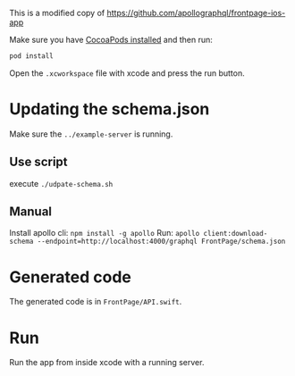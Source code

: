 
This is a modified copy of https://github.com/apollographql/frontpage-ios-app 

Make sure you have [CocoaPods installed](https://guides.cocoapods.org/using/getting-started.html) and then run:

```sh
pod install
```
Open the `.xcworkspace` file with xcode and press the run button.

# Updating the schema.json
Make sure the `../example-server` is running.

## Use script
execute `./udpate-schema.sh`

## Manual
Install apollo cli: `npm install -g apollo`
Run: `apollo client:download-schema --endpoint=http://localhost:4000/graphql FrontPage/schema.json`

# Generated code
The generated code is in `FrontPage/API.swift`.


# Run
Run the app from inside xcode with a running server.

